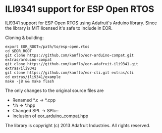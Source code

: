 # ILI9341 support for ESP Open RTOS

ILI9341 support for ESP Open RTOS using Adafruit's Arduino library. Since the library is MIT licensed it's safe to include in EOR. 

Cloning & building:

```
export EOR_ROOT=/path/to/esp-open.rtos
cd $EOR_ROOT
git clone https://github.com/kanflo/eor-arduino-compat.git extras/arduino-compat
git clone https://github.com/kanflo/eor-adafruit-ili9341.git extras/ili9341
git clone https://github.com/kanflo/eor-cli.git extras/cli
cd extras/ili9341/example
make -j8 && make flash
```

The only changes to the original source files are

* Renamed *.c -> *.cpp
* *.h -> *.hpp
* Changed SPI. -> SPIc::
* Inclusion of eor_arduino_compat.hpp

The library is copyright (c) 2013 Adafruit Industries. All rights reserved.

